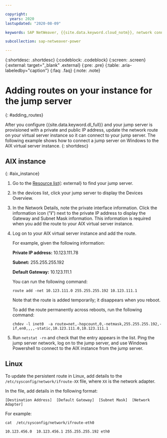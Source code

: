 ```yaml
---

copyright:
  years: 2020
lastupdated: "2020-08-09"

keywords: SAP NetWeaver, {{site.data.keyword.cloud_notm}}, network connectivity, jump server, routes, AIX, Linux

subcollection: sap-netweaver-power

---
```


{:shortdesc: .shortdesc}
{:codeblock: .codeblock}
{:screen: .screen}
{:external: target="_blank" .external}
{:pre: .pre}
{:table: .aria-labeledby="caption"}
{:faq: .faq}
{:note: .note}

# Adding routes on your instance for the jump server   
{: #adding_routes}

After you configure {{site.data.keyword.dl_full}} and your jump server is provisioned with a private and public IP address, update the network route on your virtual server instance so it can connect to your jump server. The following example shows how to connect a jump server on Windows to the AIX virtual server instance. 
{: shortdesc}

## AIX instance 
{: #aix_instance}

1. Go to the [Resource list](https://cloud.ibm.com/resources){: external} to find your jump server.
2. In the devices list, click your jump server to display the Devices Overview.
3. In the Network Details, note the private interface information. Click the information icon ("**i**") next to the private IP address to display the Gateway and Subnet Mask information. This information is required when you add the route to your AIX virtual server instance.
4. Log on to your AIX virtual server instance and add the route.

    For example, given the following information:

    **Private IP address:** 10.123.111.78

    **Subnet:** 255.255.255.192

    **Default Gateway:** 10.123.111.1
        
    You can run the following command:

    `route add -net 10.123.111.0 255.255.255.192 10.123.111.1`
  
    Note that the route is added temporarily; it disappears when you reboot.
    
    To add the route permanently across reboots, run the following command:

    ```
    chdev -l inet0  -a route=net,-hopcount,0,-netmask,255.255.255.192,-if,en0,,,,-static,10.123.111.0,10.123.111.1
    ```

1. Run `netstat -rn` and check that the entry appears in the list. Ping the jump server network, log on to the jump server, and use Windows Powershell to connect to the AIX instance from the jump server.

## Linux

To update the persistent route in Linux, add details to the `/etc/sysconfig/network/ifroute-XX` file, where `XX` is the network adapter.

In the file, add details in the following format: 

```
[Destination Address]  [Default Gateway]  [Subnet Mask]  [Network Adapter]
```

For example: 

```
cat  /etc/sysconfig/network/ifroute-eth0

10.123.456.0  10.123.456.1 255.255.255.192 eth0
```



